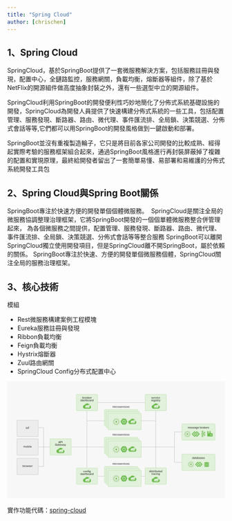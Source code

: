```yaml
---
title: "Spring Cloud"
author: [chrischen]
---
```

## 1、Spring Cloud

SpringCloud，基於SpringBoot提供了一套微服務解決方案，包括服務註冊與發現，配置中心，全鏈路監控，服務網關，負載均衡，熔斷器等組件，除了基於NetFlix的開源組件做高度抽象封裝之外，還有一些選型中立的開源組件。

SpringCloud利用SpringBoot的開發便利性巧妙地簡化了分佈式系統基礎設施的開發，SpringCloud為開發人員提供了快速構建分佈式系統的一些工具，包括配置管理、服務發現、斷路器、路由、微代理、事件匯流排、全局鎖、決策競選、分佈式會話等等,它們都可以用SpringBoot的開發風格做到一鍵啟動和部署。

SpringBoot並沒有重複製造輪子，它只是將目前各家公司開發的比較成熟、經得起實際考驗的服務框架組合起來，通過SpringBoot風格進行再封裝屏蔽掉了複雜的配置和實現原理，最終給開發者留出了一套簡單易懂、易部署和易維護的分佈式系統開發工具包

## 2、Spring Cloud與Spring Boot關係


SpringBoot專注於快速方便的開發單個個體微服務。
 SpringCloud是關注全局的微服務協調整理治理框架，它將SpringBoot開發的一個個單體微服務整合併管理起來，
為各個微服務之間提供，配置管理、服務發現、斷路器、路由、微代理、事件匯流排、全局鎖、決策競選、分佈式會話等等整合服務
SpringBoot可以離開SpringCloud獨立使用開發項目，但是SpringCloud離不開SpringBoot，屬於依賴的關係。
SpringBoot專注於快速、方便的開發單個微服務個體，SpringCloud關注全局的服務治理框架。


## 3、核心技術

模組

- Rest微服務構建案例工程模塊
- Eureka服務註冊與發現
- Ribbon負載均衡
- Feign負載均衡
- Hystrix熔斷器
- Zuul路由網關
- SpringCloud Config分布式配置中心

![post-1](../images/blog/20190304/20190304-post-1.png)

實作功能代碼：[spring-cloud](https://github.com/kyocoolcool/spring-integration/tree/master/spring-cloud-fundamentals)

